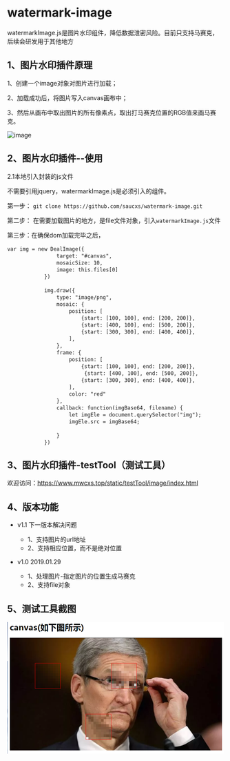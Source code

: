 # watermark-image
watermarkImage.js是图片水印组件，降低数据泄密风险。目前只支持马赛克，后续会研发用于其他地方

## 1、图片水印插件原理

1、创建一个image对象对图片进行加载；

2、加载成功后，将图片写入canvas画布中；

3、然后从画布中取出图片的所有像素点，取出打马赛克位置的RGB值来画马赛克。

![image](https://www.mwcxs.top/static/upload/pics/2019/1/30qdHwtMxiyXe31g_6df1brvDD.png)


## 2、图片水印插件--使用

2.1本地引入封装的js文件

不需要引用jquery，watermarkImage.js是必须引入的组件。

第一步： ```git clone https://github.com/saucxs/watermark-image.git```

第二步： 在需要加载图片的地方，是file文件对象，引入```watermarkImage.js```文件

第三步：在确保dom加载完毕之后，

```
var img = new DealImage({
                target: "#canvas",
                mosaicSize: 10,
                image: this.files[0]
            })

            img.draw({
                type: "image/png",
                mosaic: {
                    position: [
                        {start: [100, 100], end: [200, 200]},
                        {start: [400, 100], end: [500, 200]},
                        {start: [300, 300], end: [400, 400]},
                    ],
                },
                frame: {
                    position: [
                        {start: [100, 100], end: [200, 200]},
                         {start: [400, 100], end: [500, 200]},
                        {start: [300, 300], end: [400, 400]},
                    ],
                    color: "red"
                },
                callback: function(imgBase64, filename) {
                    let imgEle = document.querySelector("img");
                    imgEle.src = imgBase64;

                }
            })

```

## 3、图片水印插件-testTool（测试工具）

欢迎访问：https://www.mwcxs.top/static/testTool/image/index.html

## 4、版本功能
+ v1.1 下一版本解决问题
   - 1、支持图片的url地址
   - 2、支持相应位置，而不是绝对位置


+ v1.0  2019.01.29
   - 1、处理图片-指定图片的位置生成马赛克
   - 2、支持file对象

## 5、测试工具截图
![image](./image/test.png)

